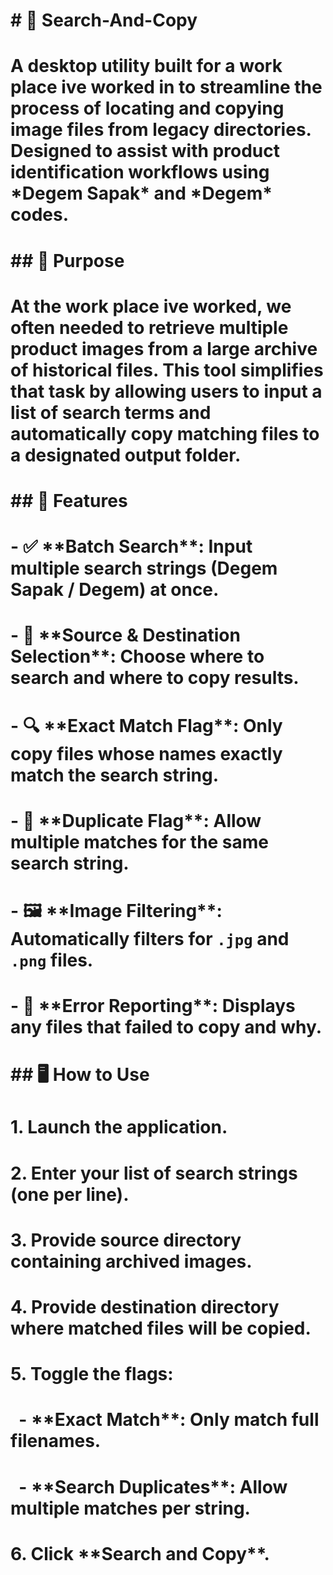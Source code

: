 # \# 📁 Search-And-Copy

# 

# A desktop utility built for a work place ive worked in to streamline the process of locating and copying image files from legacy directories. Designed to assist with product identification workflows using \*Degem Sapak\* and \*Degem\* codes.

# 

# \## 🧠 Purpose

# 

# At the work place ive worked, we often needed to retrieve multiple product images from a large archive of historical files. This tool simplifies that task by allowing users to input a list of search terms and automatically copy matching files to a designated output folder.

# 

# \## 🚀 Features

# 

# \- ✅ \*\*Batch Search\*\*: Input multiple search strings (Degem Sapak / Degem) at once.

# \- 📂 \*\*Source \& Destination Selection\*\*: Choose where to search and where to copy results.

# \- 🔍 \*\*Exact Match Flag\*\*: Only copy files whose names exactly match the search string.

# \- 🔁 \*\*Duplicate Flag\*\*: Allow multiple matches for the same search string.

# \- 🖼️ \*\*Image Filtering\*\*: Automatically filters for `.jpg` and `.png` files.

# \- 🧾 \*\*Error Reporting\*\*: Displays any files that failed to copy and why.

# 

# \## 🖥️ How to Use

# 

# 1\. Launch the application.

# 2\. Enter your list of search strings (one per line).

# 3\. Provide source directory containing archived images.

# 4\. Provide destination directory where matched files will be copied.

# 5\. Toggle the flags:

# &nbsp;  - \*\*Exact Match\*\*: Only match full filenames.

# &nbsp;  - \*\*Search Duplicates\*\*: Allow multiple matches per string.

# 6\. Click \*\*Search and Copy\*\*.

